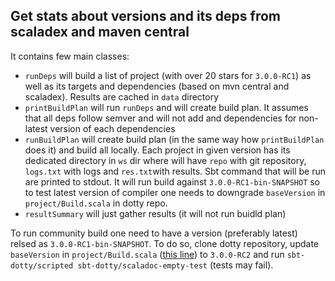 ## Get stats about versions and its deps from scaladex and maven central

It contains few main classes:


- `runDeps` will build a list of project (with over 20 stars for `3.0.0-RC1`) as well as its targets and dependencies (based on mvn central and scaladex). Results are cached in `data` directory
- `printBuildPlan` will run `runDeps` and will create build plan. It assumes that all deps follow semver and will not add and dependencies for non-latest version of each dependencies
- `runBuildPlan` will create build plan (in the same way how `printBuildPlan` does it) and build all locally. Each project in given version has its dedicated directory in `ws` dir where will have `repo` with git repository, `logs.txt` with logs and `res.txt`with results. Sbt command that will be run are printed to stdout. It will run build against `3.0.0-RC1-bin-SNAPSHOT` so to test latest version of compiler one needs to downgrade `baseVersion` in `project/Build.scala` in dotty repo.
- `resultSummary` will just gather results (it will not run buidld plan)

To run community build one need to have a version (preferably latest) relsed as `3.0.0-RC1-bin-SNAPSHOT`. To do so, clone dotty repository, update `baseVersion` in `project/Build.scala` ([this line](https://github.com/lampepfl/dotty/blob/master/project/Build.scala#L60)) to  `3.0.0-RC2` and run `sbt-dotty/scripted sbt-dotty/scaladoc-empty-test` (tests may fail).
